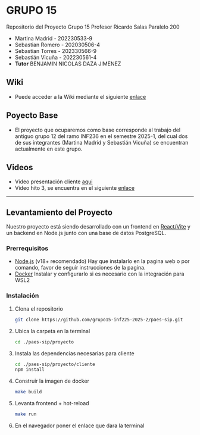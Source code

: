 # GRUPO 15
Repositorio del Proyecto Grupo 15 Profesor Ricardo Salas Paralelo 200

* Martina Madrid - 202230533-9
* Sebastian Romero - 202030506-4
* Sebastian Torres - 202330566-9
* Sebastián Vicuña - 202230561-4
* **Tutor** BENJAMIN NICOLAS DAZA JIMENEZ

## Wiki
* Puede acceder a la Wiki mediante el siguiente [enlace](https://github.com/grupo15-inf225-2025-2/paes-sip/wiki)


## Poyecto Base

* El proyecto que ocuparemos como base corresponde al trabajo del antiguo grupo 12 del ramo INF236 en el semestre 2025-1, del cual dos de sus integrantes (Martina Madrid y Sebastián Vicuña) se encuentran actualmente en este grupo.
  
## Videos
* Video presentación cliente [aqui](https://usmcl-my.sharepoint.com/:v:/g/personal/claudio_carreno_usm_cl/EQ1_1EaAYddAkW_vgU2wwFkBc2UOmd4ZwCz0bDELah-S9Q?nav=eyJyZWZlcnJhbEluZm8iOnsicmVmZXJyYWxBcHAiOiJPbmVEcml2ZUZvckJ1c2luZXNzIiwicmVmZXJyYWxBcHBQbGF0Zm9ybSI6IldlYiIsInJlZmVycmFsTW9kZSI6InZpZXciLCJyZWZlcnJhbFZpZXciOiJNeUZpbGVzTGlua0NvcHkifX0&e=rruca9)
* Video hito 3, se encuentra en el siguiente [enlace](https://usmcl-my.sharepoint.com/:v:/g/personal/martina_madrid_usm_cl/EShtc_coro5BhPXSUvXuaCoBO4scJWu9Savlf0X_885fxQ?nav=eyJyZWZlcnJhbEluZm8iOnsicmVmZXJyYWxBcHAiOiJPbmVEcml2ZUZvckJ1c2luZXNzIiwicmVmZXJyYWxBcHBQbGF0Zm9ybSI6IldlYiIsInJlZmVycmFsTW9kZSI6InZpZXciLCJyZWZlcnJhbFZpZXciOiJNeUZpbGVzTGlua0NvcHkifX0&e=V7OKYm)


---

## Levantamiento del Proyecto
Nuestro proyecto está siendo desarrollado con un frontend en [React/Vite](https://vitejs.dev/) y un backend en Node.js junto con una base de datos PostgreSQL.


### Prerrequisitos
- [Node.js](https://nodejs.org/) (v18+ recomendado) Hay que instalarlo en la pagina web o por comando, favor de seguir instrucciones de la pagina.
- [Docker](https://www.docker.com/products/docker-desktop/) Instalar y configurarlo si es necesario con la integración para WSL2

### Instalación
1. Clona el repositorio
    ```bash
   git clone https://github.com/grupo15-inf225-2025-2/paes-sip.git

2. Ubica la carpeta en la terminal
    ```bash
   cd ./paes-sip/proyecto

3. Instala las dependencias necesarias para cliente
   ```bash
   cd ./paes-sip/proyecto/cliente
   npm install

4. Construir la imagen de docker
   ```bash
   make build
   
5. Levanta frontend + hot-reload
   ```bash
   make run
   
6. En el navegador poner el enlace que dara la terminal
